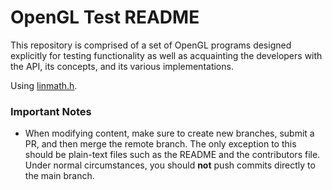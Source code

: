 # OpenGL Test README #

This repository is comprised of a set of OpenGL programs designed explicitly for testing functionality as well as acquainting the developers with the API, its concepts, and its various implementations.

Using [linmath.h](https://github.com/datenwolf/linmath.h).

### Important Notes ###

* When modifying content, make sure to create new branches, submit a PR, and then merge the remote branch. The only exception to this should be plain-text files such as the README and the contributors file. Under normal circumstances, you should **not** push commits directly to the main branch.
